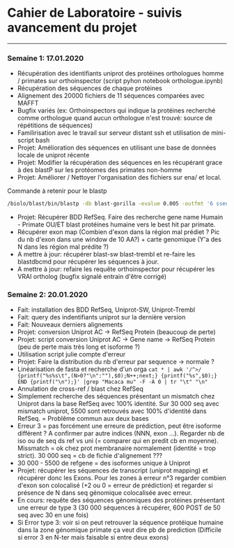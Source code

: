 # Cahier de Laboratoire - suivis avancement du projet
***

### Semaine 1: 17.01.2020
* Récupération des identifiants uniprot des protéines orthologues homme / primates sur orthoinspector (script pyhon notebook orthologue.ipynb)
* Récupération des séquences de chaque protéines
* Alignement des 20000 fichiers de 11 séquences comparées avec MAFFT
* Bugfix variés (ex: Orthoinspectors qui indique la protéines recherché comme orthologue quand aucun orthologue n'est trouvé: source de répétitions de séquences)
* Familirisation avec le travail sur serveur distant ssh et utilisation de mini-script bash
* Projet: Amélioration des séquences en utilisant une base de données locale de uniprot récente
* Projet: Modifier la récupération des séquences en les récupérant grace à des blastP sur les protéomes des primates non-homme 
* Projet: Améliorer / Nettoyer l'organisation des fichiers sur ena/ et local.

Commande à retenir pour le blastp
```bash
/biolo/blast/bin/blastp -db blast-gorilla -evalue 0.005 -outfmt '6 sseqid sseq' -max_target_seqs 1 -query fakeseq.fasta | awk 'BEGIN{FS="\t"; OFS="\n"}{gsub(/-/, "", $2); print ">"$1,$2}'
```

* Projet: Récupérer BDD RefSeq. Faire des recherche gene name Humain - Primate OU/ET blast protéines humaine vers le best hit par primate.
* Récupérer exon map (Combien d'exon dans la région mal prédiet ? Pic du nb d'exon dans une window de 10 AA?) + carte genomique (Y'a des N dans les région mal prédite ?)
* A mettre à jour: récupérer blast-sw blast-trembl et re-faire les blastdbcmd pour récupérer les séquences à jour.
* A mettre à jour: refaire les requête orthoinspector pour récupérer les VRAI ortholog (bugfix signalé entrain d'être corrigé)

### Semaine 2: 20.01.2020
* Fait: installation des BDD RefSeq, Uniprot-SW, Uniprot-Trembl
* Fait: query des indentifiants uniprot sur la dernière version
* Fait: Nouveaux derniers alignements
* Projet: conversion Uniprot AC -> RefSeq Protein (beaucoup de perte)
* Projet: script conversion Uniprot AC -> Gene name -> RefSeq Protein (peu de perte mais très long et isoforme ?)
* Utilisation script julie compte d'erreur
* Projet: Faire la distribution du nb d'erreur par sequence -> normale ?
* Linéarisation de fasta et recherche d'un orga 
```cat * | awk '/^>/ {printf("%s%s\t",(N>0?"\n":""),$0);N++;next;} {printf("%s",$0);} END {printf("\n");}' |grep "Macaca mu" -F -A 0 | tr "\t" "\n"```
* Annulation de cross-ref / blast chez RefSeq
* Simplement recherche des séquences présentant un mismatch chez Uniprot dans la base RefSeq avec 100% identité. Sur 30 000 seq avec mismatch uniprot, 5500 sont retrouvés avec 100% d'identité dans RefSeq. = Problême commun aux deux bases
* Erreur 3 = pas forcément une erreure de prédiction, peut être isoforme différent ? A confirmer par autre indices (NNN, exon ...). Regarder nb de iso ou de seq ds ref vs uni (= comparer qui en predit cb en moyenne). Missmatch = ok chez prot membranaire normalement (identité = trop strict). 30 000 seq = cb de fichie d'alignement ???
* 30 000 - 5500 de refgene = des isoformes unique à Uniprot
* Projet: récupérer les séquences de transcript (uniprot mapping) et récupérer donc les Exons. Pour les zones à erreur n°3 regarder combien d'exon son colocalisé (+2 ou 0 = erreur de prédiction) et regarder si présence de N dans seq génomique colocalisée avec erreur.
* En cours: requête des séquences génomiques des protéines présentant une erreur de type 3 (30 000 séquences à récupérer, 600 POST de 50 seq avec 30 en une fois)
* Si Error type 3: voir si on peut retrouver la séquence protéique humaine dans la zone génomique primate ça veut dire pb de prediction (Difficile si error 3 en N-ter mais faisable si entre deux exons)
